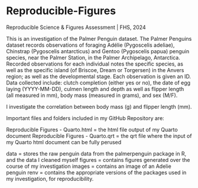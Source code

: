 # Reproducible-Figures
Reproducible Science &amp; Figures Assessment | FHS, 2024

This is an investigation of the Palmer Penguin dataset. The Palmer Penguins dataset records observations of foraging Adélie (Pygoscelis adeliae), Chinstrap (Pygoscelis antarcticus) and Gentoo (Pygoscelis papua) penguin species, near the Palmer Station, in the Palmer Archipelago, Antarctica. Recorded observations for each individual notes the specific species, as well as the specific island (of Briscoe, Dream or Torgersen) in the Anvers region; as well as the developmental stage. Each observation is given an ID. Data collected include: clutch completion (either yes or no), the date of egg laying (YYYY-MM-DD), culmen length and depth as well as flipper length (all measured in mm), body mass (measured in grams), and sex (M/F).

I investigate the correlation between body mass (g) and flipper length (mm). 

Important files and folders included in my GitHub Repository are:

Reproducible Figures - Quarto.html = the html file output of my Quarto document 
Reproducible Figures - Quarto.qrt = the qrt file where the input of my Quarto html document can be fully perused 

data = stores the raw penguin data from the palmerpenguin package in R, and the data I cleaned myself 
figures = contains figures generated over the course of my investigation
images = contains an image of an Adelie penguin 
renv = contains the appropriate versions of the packages used in my investigation, for reproducibility. 
